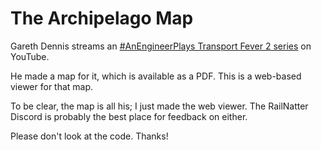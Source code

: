 # The Archipelago Map

Gareth Dennis streams an [#AnEngineerPlays Transport Fever 2 series](https://www.youtube.com/watch?v=uX9Ru2Yl-bQ&list=PLlPJmKp10F4pybo0cEItnjAxmCt4Lc2dp) on YouTube.

He made a map for it, which is available as a PDF. This is a web-based viewer for that map.

To be clear, the map is all his; I just made the web viewer. The RailNatter Discord is probably the best place for feedback on either.

Please don't look at the code. Thanks!
